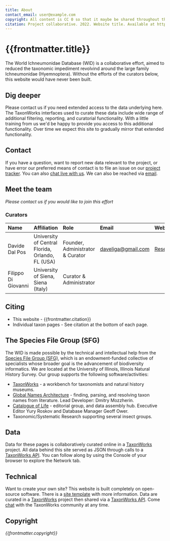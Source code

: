 ```yaml
---
title: About
contact_email: user@example.com
copyright: All content is CC 0 so that it maybe be shared throughout the world in places like Wikipedia.
citation: Project collaborative. 2022. Website title. Available at https://example.com. 
---
```


# {{frontmatter.title}}
The World Ichneumonidae Database (WID) is a collaborative effort, aimed to reduced the taxonomic impediment revolvind around the large family Ichneumonidae (Hyemnoptera). Without the efforts of the curators below, this website would have never been built.

## Dig deeper
Please contact us if you need extended access to the data underlying here. The TaxonWorks interfaces used to curate these data include wide range of additional filtering, reporting, and curatorial functionality. With a little training from us we'd be happy to provide you access to this additional functionality. Over time we expect this site to gradually mirror that extended functionality.

## Contact
If you have a question, want to report new data relevant to the project, or have error our preferred means of contact is to file an issue on our [project tracker](https://github.com/our/project/tracker). You can also [chat live with us](https://slackservername). We can also be reached via [email](mailto:{{frontmatter.contact_email}}).   

## Meet the team
 _Please contact us if you would like to join this effort_
### Curators
| Name                | Affiliation                                      | Role                              | Email              | Website      |
|:--------------------| :----------------------------------------------- | :-------------------------------- | :----------------- |:------------ |
| Davide Dal Pos      | University of Central Florida, Orlando, FL (USA) | Founder, Administrator & Curator  | daveliga@gmail.com | [ResearchGate](https://www.researchgate.net/profile/Davide-Dal-Pos-2) |
| Filippo Di Giovanni | University of Siena, Siena (Italy)               | Curator & Administrator           |                    |  

## Citing
* This website - {{frontmatter.citation}}
* Individual taxon pages - See citation at the bottom of each page.  

## The Species File Group (SFG)
The WID is made possible by the technical and intellectual help from the [Species File Group (SFG)](https://speciesfilegroup.org/index.html), which is an endowment-funded collective of specialists whose broader goal is the advancement of biodiversity informatics. We are located at the University of Illinois, Illinois Natural History Survey. Our group supports the following software/activities:
- [TaxonWorks](https://taxonworks.org) - a workbench for taxonomists and natural history museums.
- [Global Names Architecture](https://globalnames.org/) - finding, parsing, and resolving taxon names from literature. Lead Developer: Dmitry Mozzherin.
- [Catalogue of Life](https://catalogueoflife.org/) - editorial group, and data assembly hub. Executive Editor Yury Roskov and Database Manager Geoff Ower.
- Taxonomic/Systematic Research supporting several insect groups.

## Data
Data for these pages is collaboratively curated online in a [TaxonWorks](https://taxonworks) project. All data behind this site served as JSON through calls to a [TaxonWorks API](https://api.taxonworks.org). You can follow along by using the Console of your browser to explore the Network tab. 

## Technical
Want to create your own site? This website is built completely on open-source software. There is a [site template](https://github.com/SpeciesFileGroup/<something>) with more information. Data are curated in a [TaxonWorks](https://taxonworks.org) project then shared via a [TaxonWorks API](https://api.taxonworks.org). Come [chat](https://gitter.im/SpeciesFileGroup/taxonworks) with the TaxonWorks community at any time.

## Copyright
_{{frontmatter.copyright}}_
